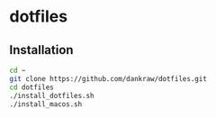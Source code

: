 dotfiles
========

## Installation

```sh
cd ~
git clone https://github.com/dankraw/dotfiles.git
cd dotfiles
./install_dotfiles.sh
./install_macos.sh
```
